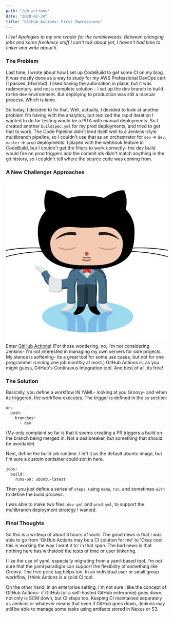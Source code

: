 ```yaml
---
path: "/gh_actions"
date: "2020-02-24"
title: "GitHub Actions: First Impressions"
---
```


_I live! Apologies to my one reader for the tumbleweeds. Between changing jobs and some freelance stuff I can't talk about yet, I haven't had time to tinker and write about it._

### The Problem

Last time, I wrote about how I set up CodeBuild to get some CI on my blog. It was mostly done as a way to study for my AWS Professional DevOps cert (I passed, btw/nbd). I liked having the automation in place, but it was rudimentary, and not a complete solution - I set up the dev branch to build to the dev environment. But deploying to production was still a manual process. Which is lame. 

So today, I decided to fix that. Well, actually, I decided to look at another problem I'm having with the analytics, but realized the rapid iteration I wanted to do for testing would be a PITA with manual deployments. So I created another `buildspec.yml` for my prod deployments, and tried to get that to work. The Code Pipeline didn't lend itself well to a Jenkins-style multibranch pipeline, so I couldn't use that as an orchestrator for `dev` => `dev`, `master` => `prod` deployments. I played with the webhook feature in CodeBuild, but I couldn't get the filters to work correctly- the dev build would fire on prod triggers and the commit ids didn't match anything in the git history, so I couldn't tell where the source code was coming from. 

### A New Challenger Approaches

![GitHub Dressed as Jenkins.](../images/jenktocat.jpg)
Enter [GitHub Actions](https://github.com/features/actions)! (For those wondering, no, I'm not considering Jenkins- I'm not interested in managing my own servers for side projects. My stance is softening- its a great tool for some use cases, but not for one programmer running one job monthly at most.) GitHub Actions is, as you might guess, GitHub's Continuous Integration tool. And best of all, its free!

### The Solution

Basically, you define a workflow IN YAML- looking at you Groovy- and when its triggered, the workflow executes. The trigger is defined in the `on` section:
```
on: 
  push:
    branches: 
      - dev
```
(My only complaint so far is that it seems creating a PR triggers a build on the branch being merged in. Not a dealbreaker, but something that should be avoidable)

Next, define the build job runtime. I left it as the default ubuntu image, but I'm sure a custom container could slot in here. 
```
jobs:
  build:
    runs-on: ubuntu-latest
```
Then you just define a series of `steps`, using `name`, `run`, and sometimes `with` to define the build process. 

I was able to make two files: `dev.yml` and `prod.yml`,  to support the multibranch deployment strategy I wanted. 

### Final Thoughts

So this is a writeup of about 3 hours of work. The good news is that I was able to go from 'GitHub Actions may be a CI solution for me' to 'Okay cool, this is working the way I want it to' in that span. The bad news is that nothing here has withstood the tests of time or user tinkering. 

I like the use of yaml, especially migrating from a yaml-based tool. I'm not sure that the yaml paradigm can support the flexibility of something like Groovy. The free price tag helps too. In an individual user or small group workflow, I think Actions is a solid CI tool. 

On the other hand, in an enterprise setting, I'm not sure I like the concept of GitHub Actions- if GitHub (or a self-hosted GitHub enterprise) goes down, not only is SCM down, but CI stops too. Keeping CI maintained separately as Jenkins or whatever means that even if GitHub goes down, Jenkins may still be able to manage some tasks using artifacts stored in Nexus or S3. 